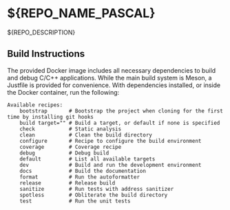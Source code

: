 # ${REPO_NAME_PASCAL}

${REPO_DESCRIPTION}

## Build Instructions

The provided Docker image includes all necessary dependencies to build and debug C/C++ applications. While the main build system is Meson, a Justfile is provided for convenience. With dependencies installed, or inside the Docker container, run the following:

```
Available recipes:
    bootstrap       # Bootstrap the project when cloning for the first time by installing git hooks
    build target="" # Build a target, or default if none is specified
    check           # Static analysis
    clean           # Clean the build directory
    configure       # Recipe to configure the build environment
    coverage        # Coverage recipe
    debug           # Debug build
    default         # List all available targets
    dev             # Build and run the development environment
    docs            # Build the documentation
    format          # Run the autoformatter
    release         # Release build
    sanitize        # Run tests with address sanitizer
    spotless        # Obliterate the build directory
    test            # Run the unit tests
```
